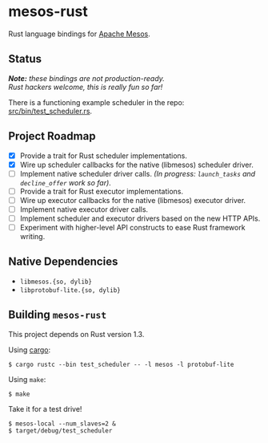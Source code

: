 # mesos-rust

Rust language bindings for [Apache Mesos](http://mesos.apache.org).

## Status

_**Note:** these bindings are not production-ready.  
Rust hackers welcome, this is really fun so far!_

There is a functioning example scheduler in the repo: [src/bin/test_scheduler.rs](src/bin/test_scheduler.rs).

## Project Roadmap

- [X] Provide a trait for Rust scheduler implementations.
- [X] Wire up scheduler callbacks for the native (libmesos) scheduler driver.
- [ ] Implement native scheduler driver calls. _(In progress: `launch_tasks` and `decline_offer` work so far)_.
- [ ] Provide a trait for Rust executor implementations.
- [ ] Wire up executor callbacks for the native (libmesos) executor driver.
- [ ] Implement native executor driver calls.
- [ ] Implement scheduler and executor drivers based on the new HTTP APIs.
- [ ] Experiment with higher-level API constructs to ease Rust framework writing.

## Native Dependencies

- `libmesos.{so, dylib}`
- `libprotobuf-lite.{so, dylib}`

## Building `mesos-rust`

This project depends on Rust version 1.3.

Using [cargo](http://crates.io):

```
$ cargo rustc --bin test_scheduler -- -l mesos -l protobuf-lite
```

Using `make`:

```
$ make
```

Take it for a test drive!

```
$ mesos-local --num_slaves=2 &
$ target/debug/test_scheduler
```
